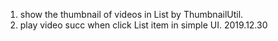 1. show the thumbnail of videos in List by ThumbnailUtil.
2. play video succ when click List item in simple UI.
2019.12.30